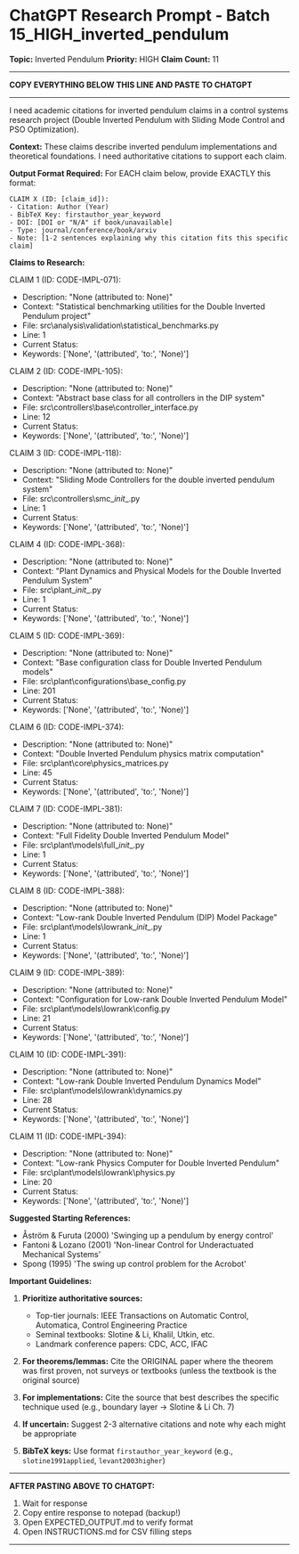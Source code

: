 # ChatGPT Research Prompt - Batch 15_HIGH_inverted_pendulum

**Topic:** Inverted Pendulum
**Priority:** HIGH
**Claim Count:** 11

---

**COPY EVERYTHING BELOW THIS LINE AND PASTE TO CHATGPT**

---

I need academic citations for inverted pendulum claims in a control systems research project (Double Inverted Pendulum with Sliding Mode Control and PSO Optimization).

**Context:** These claims describe inverted pendulum implementations and theoretical foundations. I need authoritative citations to support each claim.

**Output Format Required:**
For EACH claim below, provide EXACTLY this format:

```
CLAIM X (ID: [claim_id]):
- Citation: Author (Year)
- BibTeX Key: firstauthor_year_keyword
- DOI: [DOI or "N/A" if book/unavailable]
- Type: journal/conference/book/arxiv
- Note: [1-2 sentences explaining why this citation fits this specific claim]
```

**Claims to Research:**


CLAIM 1 (ID: CODE-IMPL-071):
- Description: "None (attributed to: None)"
- Context: "Statistical benchmarking utilities for the Double Inverted Pendulum project"
- File: src\analysis\validation\statistical_benchmarks.py
- Line: 1
- Current Status: 
- Keywords: ['None', '(attributed', 'to:', 'None)']


CLAIM 2 (ID: CODE-IMPL-105):
- Description: "None (attributed to: None)"
- Context: "Abstract base class for all controllers in the DIP system"
- File: src\controllers\base\controller_interface.py
- Line: 12
- Current Status: 
- Keywords: ['None', '(attributed', 'to:', 'None)']


CLAIM 3 (ID: CODE-IMPL-118):
- Description: "None (attributed to: None)"
- Context: "Sliding Mode Controllers for the double inverted pendulum system"
- File: src\controllers\smc\__init__.py
- Line: 1
- Current Status: 
- Keywords: ['None', '(attributed', 'to:', 'None)']


CLAIM 4 (ID: CODE-IMPL-368):
- Description: "None (attributed to: None)"
- Context: "Plant Dynamics and Physical Models for the Double Inverted Pendulum System"
- File: src\plant\__init__.py
- Line: 1
- Current Status: 
- Keywords: ['None', '(attributed', 'to:', 'None)']


CLAIM 5 (ID: CODE-IMPL-369):
- Description: "None (attributed to: None)"
- Context: "Base configuration class for Double Inverted Pendulum models"
- File: src\plant\configurations\base_config.py
- Line: 201
- Current Status: 
- Keywords: ['None', '(attributed', 'to:', 'None)']


CLAIM 6 (ID: CODE-IMPL-374):
- Description: "None (attributed to: None)"
- Context: "Double Inverted Pendulum physics matrix computation"
- File: src\plant\core\physics_matrices.py
- Line: 45
- Current Status: 
- Keywords: ['None', '(attributed', 'to:', 'None)']


CLAIM 7 (ID: CODE-IMPL-381):
- Description: "None (attributed to: None)"
- Context: "Full Fidelity Double Inverted Pendulum Model"
- File: src\plant\models\full\__init__.py
- Line: 1
- Current Status: 
- Keywords: ['None', '(attributed', 'to:', 'None)']


CLAIM 8 (ID: CODE-IMPL-388):
- Description: "None (attributed to: None)"
- Context: "Low-rank Double Inverted Pendulum (DIP) Model Package"
- File: src\plant\models\lowrank\__init__.py
- Line: 1
- Current Status: 
- Keywords: ['None', '(attributed', 'to:', 'None)']


CLAIM 9 (ID: CODE-IMPL-389):
- Description: "None (attributed to: None)"
- Context: "Configuration for Low-rank Double Inverted Pendulum Model"
- File: src\plant\models\lowrank\config.py
- Line: 21
- Current Status: 
- Keywords: ['None', '(attributed', 'to:', 'None)']


CLAIM 10 (ID: CODE-IMPL-391):
- Description: "None (attributed to: None)"
- Context: "Low-rank Double Inverted Pendulum Dynamics Model"
- File: src\plant\models\lowrank\dynamics.py
- Line: 28
- Current Status: 
- Keywords: ['None', '(attributed', 'to:', 'None)']


CLAIM 11 (ID: CODE-IMPL-394):
- Description: "None (attributed to: None)"
- Context: "Low-rank Physics Computer for Double Inverted Pendulum"
- File: src\plant\models\lowrank\physics.py
- Line: 20
- Current Status: 
- Keywords: ['None', '(attributed', 'to:', 'None)']



**Suggested Starting References:**
- Åström & Furuta (2000) 'Swinging up a pendulum by energy control'
- Fantoni & Lozano (2001) 'Non-linear Control for Underactuated Mechanical Systems'
- Spong (1995) 'The swing up control problem for the Acrobot'


**Important Guidelines:**
1. **Prioritize authoritative sources:**
   - Top-tier journals: IEEE Transactions on Automatic Control, Automatica, Control Engineering Practice
   - Seminal textbooks: Slotine & Li, Khalil, Utkin, etc.
   - Landmark conference papers: CDC, ACC, IFAC

2. **For theorems/lemmas:** Cite the ORIGINAL paper where the theorem was first proven, not surveys or textbooks (unless the textbook is the original source)

3. **For implementations:** Cite the source that best describes the specific technique used (e.g., boundary layer → Slotine & Li Ch. 7)

4. **If uncertain:** Suggest 2-3 alternative citations and note why each might be appropriate

5. **BibTeX keys:** Use format `firstauthor_year_keyword` (e.g., `slotine1991applied`, `levant2003higher`)

---

**AFTER PASTING ABOVE TO CHATGPT:**
1. Wait for response
2. Copy entire response to notepad (backup!)
3. Open EXPECTED_OUTPUT.md to verify format
4. Open INSTRUCTIONS.md for CSV filling steps

---
